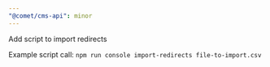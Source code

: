 ```yaml
---
"@comet/cms-api": minor
---
```


Add script to import redirects

Example script call: `npm run console import-redirects file-to-import.csv` 
